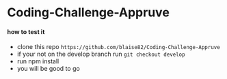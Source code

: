 # Coding-Challenge-Appruve




#### how to test it
- clone this repo ```https://github.com/blaise82/Coding-Challenge-Appruve```
- if your not on the develop branch run ```git checkout develop```
- run npm install
- you will be good to go

